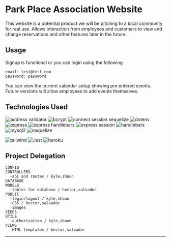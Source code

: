 # Park Place Association Website

This website is a potential product we will be pitching to a local community for real use. Allows interaction from employees and customers to view and change reservations and other features later in the future.

## Usage

Signup is functional or you can login using the following

```
email: test@test.com
password: password
```

You can view the current calendar setup showing pre entered events. Future versions will allow employees to add events themselves.

## Technologies Used

![address validator](https://www.npmjs.com/package/address-validator)
![bcrypt](https://www.npmjs.com/package/bcrypt)
![connect session sequelize](https://www.npmjs.com/package/connect-session-sequelize)
![dotenv](https://www.npmjs.com/package/dotenv)
![express](https://www.npmjs.com/package/express)
![express handlebars](https://www.npmjs.com/package/express-handlebars)
![express session](https://www.npmjs.com/package/express-session)
![handlebars](https://handlebarsjs.com/installation/)
![mysql2](https://www.npmjs.com/package/mysql2)
![sequelize](https://sequelize.org/)

![tailwind](https://tailwindcss.com/docs/installation)
![Jest](https://jestjs.io/docs/getting-started)
![heroku](https://www.heroku.com/nodejs)

## Project Delegation

```
CONFIG
CONTROLLERS
  -api and routes / kyle,shaun
DATABASE
MODELS
  -tables for database / hector,salvador
PUBLIC
  -login/logout / kyle,shaun
  -CSS / hector,salvador
  -images
SEEDS
UTILS
  -authorization / kyle,shaun
VIEWS
  -HTML templates / hector,salvador
```

---
